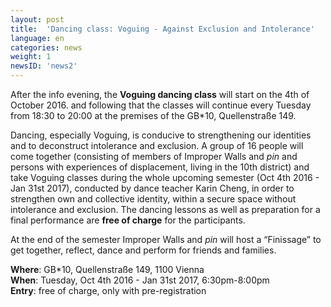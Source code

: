 ```yaml
---
layout: post
title:  'Dancing class: Voguing - Against Exclusion and Intolerance'
language: en
categories: news
weight: 1
newsID: 'news2'
---
```


After the info evening, the **Voguing dancing class** will start on the 4th of October 2016.  and following that the classes will continue every Tuesday from 18:30 to 20:00 at the premises of the GB*10, Quellenstraße 149.

Dancing, especially Voguing, is conducive to strengthening our identities and to deconstruct intolerance and exclusion. A group of 16 people will come together (consisting of members of Improper Walls and *pin* and persons with experiences of displacement, living in the 10th district) and take Voguing classes during the whole upcoming semester (Oct 4th 2016 - Jan 31st 2017), conducted by dance teacher Karin Cheng, in order to strengthen own and collective identity, within a secure space without intolerance and exclusion. The dancing lessons as well as preparation for a final performance are **free of charge** for the participants.

At the end of the semester Improper Walls and *pin* will host a “Finissage” to get together, reflect, dance and perform for friends and families.  

**Where**: GB*10, Quellenstraße 149, 1100 Vienna  
**When**: Tuesday, Oct 4th 2016 - Jan 31st 2017, 6:30pm-8:00pm  
**Entry**: free of charge, only with pre-registration

